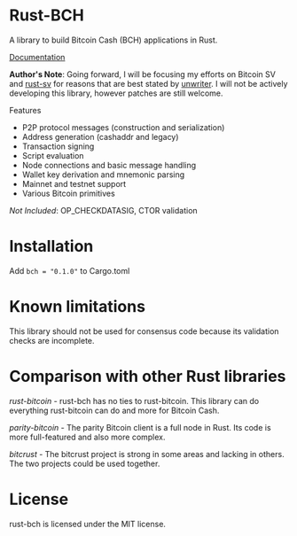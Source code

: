 # Rust-BCH

A library to build Bitcoin Cash (BCH) applications in Rust.

[Documentation](https://docs.rs/bch/)

**Author's Note**: Going forward, I will be focusing my efforts on Bitcoin SV and [rust-sv](https://github.com/brentongunning/rust-sv) for reasons that are best stated by [unwriter](https://medium.com/@_unwriter/the-resolution-of-the-bitcoin-cash-experiment-52b86d8cd187). I will not be actively developing this library, however patches are still welcome.


Features

* P2P protocol messages (construction and serialization)
* Address generation (cashaddr and legacy)
* Transaction signing
* Script evaluation
* Node connections and basic message handling
* Wallet key derivation and mnemonic parsing
* Mainnet and testnet support
* Various Bitcoin primitives

*Not Included*: OP_CHECKDATASIG, CTOR validation

# Installation

Add ```bch = "0.1.0"``` to Cargo.toml

# Known limitations

This library should not be used for consensus code because its validation checks are incomplete.

# Comparison with other Rust libraries

*rust-bitcoin* - rust-bch has no ties to rust-bitcoin. This library can do everything rust-bitcoin can do and more for Bitcoin Cash.

*parity-bitcoin* - The parity Bitcoin client is a full node in Rust. Its code is more full-featured and also more complex.

*bitcrust* - The bitcrust project is strong in some areas and lacking in others. The two projects could be used together.

# License

rust-bch is licensed under the MIT license.
